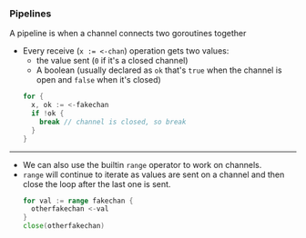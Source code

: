 ### Pipelines
A pipeline is when a channel connects two goroutines together

* Every receive (`x := <-chan`) operation gets two values:
    * the value sent (`0` if it's a closed channel)
    * A boolean (usually declared as `ok` that's `true` when the channel is open
      and `false` when it's closed)
    ```go
    for {
      x, ok := <-fakechan
      if !ok {
        break // channel is closed, so break
      }
    }
    ```

---

* We can also use the builtin `range` operator to work on channels.
* `range` will continue to iterate as values are sent on a channel and then close
  the loop after the last one is sent.
    ```go
    for val := range fakechan {
      otherfakechan <-val
    }
    close(otherfakechan)
    ```
